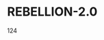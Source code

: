 # REBELLION-2.0                                                                                                          

124
